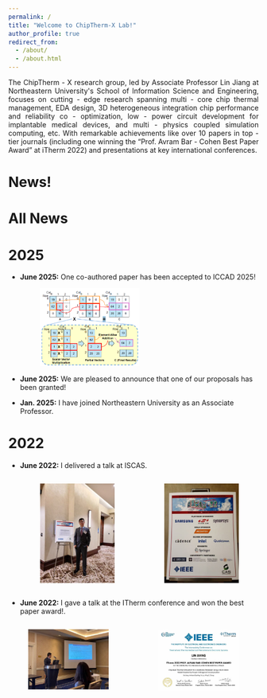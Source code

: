 ```yaml
---
permalink: /
title: "Welcome to ChipTherm-X Lab!"
author_profile: true
redirect_from: 
  - /about/
  - /about.html
---
```

<div style="text-align: justify;">
The ChipTherm - X research group, led by Associate Professor Lin Jiang at Northeastern University's School of Information Science and Engineering, focuses on cutting - edge research spanning multi - core chip thermal management, EDA design, 3D heterogeneous integration chip performance and reliability co - optimization, low - power circuit development for implantable medical devices, and multi - physics coupled simulation computing, etc. With remarkable achievements like over 10 papers in top - tier journals (including one winning the “Prof. Avram Bar - Cohen Best Paper Award” at iTherm 2022) and presentations at key international conferences.
</div>


News!
======

All News
======

2025
======
- **June 2025:** One co-authored paper has been accepted to ICCAD 2025!
  
  <figure>
  <img src="images/ICCAD.png" alt="" width="200">
  <figcaption> </figcaption>
  </figure>
- **June 2025:** We are pleased to announce that one of our proposals has been granted!
- **Jan. 2025:** I have joined Northeastern University as an Associate Professor.


2022
=====
- **June 2022:** I delivered a talk at ISCAS.
  <div style="display: flex; gap: 20px;">
  <figure>
    <img src="images/ISCAS1.jpg" alt="" width="300">
    <figcaption></figcaption>
  </figure>

  <figure>
    <img src="images/ISCAS2.jpg" alt=" " width="300">
    <figcaption> </figcaption>
  </figure>
</div>

-  **June 2022:** I gave a talk at the ITherm conference and won the best paper award!.
 
  <div style="display: flex; gap: 20px;">
  <figure>
    <img src="images/ITherm1.jpg" alt="" width="300">
    <figcaption> </figcaption>
  </figure>

  <figure>
    <img src="images/BPA.jpg" alt=" " width="300">
    <figcaption> </figcaption>
  </figure>
</div>
  







